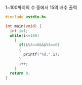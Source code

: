 1~100까지의 수 중에서 15의 배수 출력



```c
#include <stdio.h>

int main(void) {
  int i=1;
  while(i<=100)
    {
      if(i%3==0&&i%5==0)
      {
        printf("%d,",i);
      }
      i++;
    }
  return 0;
}
